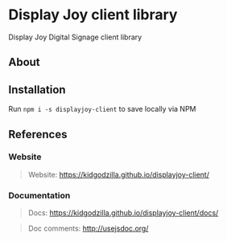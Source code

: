 # Display Joy client library

Display Joy Digital Signage client library

## About

## Installation

Run `npm i -s displayjoy-client` to save locally via NPM

## References

### Website
> Website: https://kidgodzilla.github.io/displayjoy-client/

### Documentation
> Docs: https://kidgodzilla.github.io/displayjoy-client/docs/

> Doc comments: http://usejsdoc.org/
